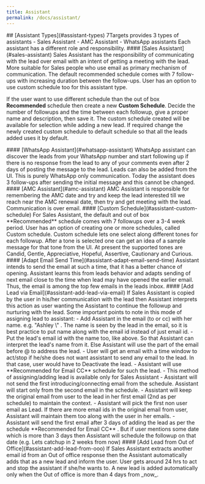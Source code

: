 ```yaml
---
title: Assistant
permalink: /docs/assistant/
---
```


<a name="assistant-types"/>
## [Assistant Types](#assistant-types)
7Targets provides 3 types of assistants
- Sales Assistant 
- AMC Assistant 
- WhatsApp assistants  
Each assistant has a different role and responsibility.  

<a name="sales-assistant"/>
#### [Sales Assistant](#sales-assistant)
Sales Assistant has the responsibility of communicating with the lead over email with an intent of getting a meeting with the lead. More suitable for Sales people who use email as primary mechanism of communication. The default recommended schedule comes with 7 follow-ups with increasing duration between the follow-ups. User has an option to use custom schedule too for this assistant type. 

If the user want to use different schedule than the out of  box **Recommended** schedule then create a new **Custom Schedule**. Decide the number of followups and the time between each followup, give a proper name and description, then save it. The custom schedule created will be available for selection while adding a new lead. If required change the newly created custom schedule to default schedule so that all the leads added uses it by default. 

<a name="whatsapp-assistant"/>
#### [WhatsApp Assistant](#whatsapp-assistant)  
WhatsApp assistant can discover the leads from your WhatsApp number and start following up if there is no response from the lead to any of your comments even after 2 days of posting the message to the lead. Leads can also be added from the UI. This is purely WhatsApp only communication. Today the assistant does 3 follow-ups after sending the initial message and this cannot be changed. 

<a name="amc-assistant"/>
#### [AMC Assistant](#amc-assistant)
AMC Assistant is responsible for remembering the AMC date and try and keep the lead interested till we reach near the AMC renewal date, then try and get meeting with the lead. Communication is over email. 

<a name="assistant-custom-schedule"/>  
#### [Custom Schedule](#assistant-custom-schedule)  
For Sales Assistant, the default and out of box **Recommended** schedule comes with 7 followups over a 3-4 week period. User has an option of creating one or more schedules, called Custom schedule. Custom schedule lets one select along different tones for each followup. After a tone is selected one can get an idea of a sample message for that tone from the UI. At present the supported tones are Candid, Gentle, Appreciative, Hopeful, Assertive, Cautionary and Curious.

<a name="assistant-adapt-email-send-time"/>  
#### [Adapt Email Send Time](#assistant-adapt-email-send-time)  
Assistant intends to send the email at such a time, that it has a better chance of opening. Assistant learns this from leads behavior and adapts sending of next email close to the time when lead may have opened the earlier email. Thus, the email is among the top few emails in the leads inbox.

<a name="assistant-add-lead-via-email"/>  
#### [Add Lead via Email](#assistant-add-lead-via-email)
If Sales Assistant is copied by the user in his/her communication with the lead then Assistant interprets this action as user wanting the Assistant to continue the followup and nurturing with the lead. Some important points to note in this mode of assigning lead to assistant:
- Add Assistant in the email (to or cc) with her name. e.g. "Ashley \<ashley@7targets.7ts-e.com\>" . The name is seen by the lead in the email, so it is best practice to put name along with the email id instead of just email id.
- Put the lead's email id with the name too, like above. So that Assistant can interpret the lead's name from it. Else Assistant will use the part of the email before @ to address the lead.
- User will get an email with a time window to act/stop if he/she does not want assistant to send any email to the lead. In that case, user would have to Deactivate the lead.
- Assistant will use **Recommended for Email CC** schedule for such the lead.
- This method of assigning/adding lead is available only for Sales Assistant
- Assistant will not send the first introducing/connecting email from the schedule. Assistant will start only from the second email in the schedule.
- Assistant will keep the original email from user to the lead in her first email (2nd as per schedule) to maintain the context.
- Assistant will pick the first non user email as Lead. If there are more email ids in the original email from user, Assistant will maintain them too along with the user in her emails.
- Assistant will send the first email after 3 days of adding the lead as per the schedule **Recommended for Email CC** . But if user mentions some date which is more than 3 days then Assistant will schedule the followup on that date (e.g. Lets catchup in 2 weeks from now)

<a name="assistant-add-lead-from-ooo"/>  
#### [Add Lead from Out of Office](#assistant-add-lead-from-ooo)
If Sales Assistant extracts another email id from an Out of office response then the Assistant automatically adds that as a new lead and inform the user. User gets around 24 hrs to act and stop the assistant if she/he wants to. A new lead is added automatically only when the Out of office is more than 4 days from _now_. 
